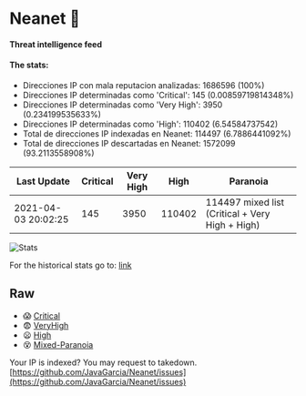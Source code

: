 # Neanet :hocho:
#### Threat intelligence feed
#### The stats:

- Direcciones IP con mala reputacion analizadas: 1686596 (100%)
- Direcciones IP determinadas como 'Critical':  145 (0.00859719814348%)
- Direcciones IP determinadas como 'Very High':  3950 (0.234199535633%)
- Direcciones IP determinadas como 'High':  110402 (6.54584737542)
- Total de direcciones IP indexadas en Neanet:  114497 (6.7886441092%)
- Total de direcciones IP descartadas en Neanet:  1572099 (93.2113558908%)

| Last Update | Critical | Very High | High | Paranoia |
| --- | --- | --- | --- | --- |
| 2021-04-03 20:02:25 | 145 | 3950 | 110402 | 114497 mixed list (Critical + Very High + High)|

![Stats](https://docs.google.com/spreadsheets/d/e/2PACX-1vSnaNMIXVabIpDJjufMlzH7poXnshF3mgd8Is1g9ytUEzVsP5my4Trn8f-xkoLLQ38xpL3HtmUexLo6/pubchart?oid=501124687&format=image)

For the historical stats go to: [link](/stats.csv)
## Raw
- :scream: [Critical](https://raw.githubusercontent.com/JavaGarcia/Neanet/master/blacklists/neanet_critical.txt)
- :fearful: [VeryHigh](https://raw.githubusercontent.com/JavaGarcia/Neanet/master/blacklists/neanet_veryHigh.txtt)
- :frowning: [High](https://raw.githubusercontent.com/JavaGarcia/Neanet/master/blacklists/neanet_high.txt)
- :dizzy_face: [Mixed-Paranoia](https://raw.githubusercontent.com/JavaGarcia/Neanet/master/blacklists/neanet_all.txt)


Your IP is indexed? You may request to takedown. [https://github.com/JavaGarcia/Neanet/issues](https://github.com/JavaGarcia/Neanet/issues)



















































































































































































































































































































































































































































































































































































































































































































































































































































































































































































































































































































































































































































































































































































































































































































































































































































































































































































































































































































































































































































































































































































































































































































































































































































































































































































































































































































































































































































































































































































































































































































































































































































































































































































































































































































































































































































































































































































































































































































































































































































































































































































































































































































































































































































































































































































































































































































































































































































































































































































































































































































































































































































































































































































































































































































































